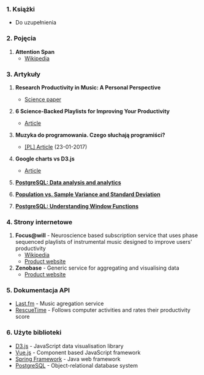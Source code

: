 ### 1. Książki

- Do uzupełnienia 

### 2. Pojęcia

1. **Attention Span**
    - [Wikipedia](https://en.wikipedia.org/wiki/Attention_span)

### 3. Artykuły

1. **Research Productivity in Music: A Personal Perspective**
    - [Science paper](http://www.omicsonline.com/open-access/research-productivity-in-music-a-personal-perspective-2090-2719-1000112.php?aid=66271)
2. **6 Science-Backed Playlists for Improving Your Productivity**
    - [Article](https://blog.hubspot.com/marketing/productivity-playlists)
3. **Muzyka do programowania. Czego słuchają programiści?**
    - [[PL] Article](https://bulldogjob.pl/news/137-muzyka-do-programowania-czego-sluchaja-programisci) (23-01-2017)
4. **Google charts vs D3.js**
    - [Article](https://blog.socialcops.com/engineering/d3-js-versus-google-charts/)
    
5. [**PostgreSQL: Data analysis and analytics**](https://www.slideshare.net/hansjurgenschonig/postgresql-data-analysis-and-analytics)
6. [**Population vs. Sample Variance and Standard Deviation**](http://www.macroption.com/population-sample-variance-standard-deviation/)
7. [**PostgreSQL: Understanding Window Functions**](http://tapoueh.org/blog/2013/08/20-Window-Functions)

### 4. Strony internetowe

1. **Focus@will** - Neuroscience based subscription service that uses phase sequenced playlists of instrumental music designed to improve users’ productivity
    - [Wikipedia](https://en.wikipedia.org/wiki/Focus@Will) 
    - [Product website](https://www.focusatwill.com/app/pages/v7)
2. **Zenobase** - Generic service for aggregating and visualising data
    - [Product website](https://zenobase.com/#/)
   

### 5. Dokumentacja API

- [Last.fm](http://www.last.fm/api) - Music agregation service
- [RescueTime](https://www.rescuetime.com/anapi/setup/documentation) - Follows computer activities and rates their productivity score

### 6. Użyte biblioteki
- [D3.js](https://d3js.org/) - JavaScript data visualisation library
- [Vue.js](http://vuejs.org/) - Component based JavaScript framework
- [Spring Framework](http://docs.spring.io/spring/docs/current/spring-framework-reference/htmlsingle/) - Java web framework
- [PostgreSQL](https://www.postgresql.org/docs/) - Object-relational database system
